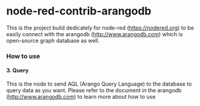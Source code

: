 # node-red-contrib-arangodb
This is the project build dedicately for node-red (https://nodered.org)
to be easily connect with the arangodb (http://www.arangodb.com)
which is open-source graph database as well.

### How to use

#### 3. Query
This is the node to send AQL (Arango Query Language) to the database to query data as you want. Please refer to the document in the arangodb (http://www.arangodb.com) to learn more about how to use
